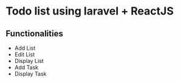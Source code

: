 <html>
<head>
</head>
<body>
<h1>Todo list using laravel + ReactJS</h1>
<h2>Functionalities</h2>
<ul>
    <li>Add List</li>
    <li>Edit List</li>
    <li>Display List</li>
    <li>Add Task</li>
    <li>Display Task</li>
</ul>
</body>
</html>